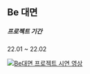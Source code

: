 ## Be 대면



<h5>프로젝트 기간</h5>

22.01 ~ 22.02



[![Be대면 프로젝트 시연 영상](https://img.youtube.com/vi/zCU4YQCq_Jg/0.jpg)](https://youtu.be/zCU4YQCq_Jg) 
